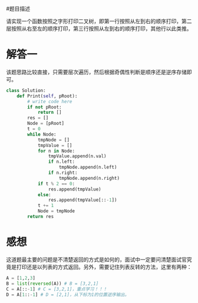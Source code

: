 #题目描述

请实现一个函数按照之字形打印二叉树，即第一行按照从左到右的顺序打印，第二层按照从右至左的顺序打印，第三行按照从左到右的顺序打印，其他行以此类推。

# 解答一

该题思路比较直接，只需要层次遍历，然后根据奇偶性判断是顺序还是逆序存储即可。

```python
class Solution:
    def Print(self, pRoot):
        # write code here
        if not pRoot:
            return []
        res = []
        Node = [pRoot]
        t = 0
        while Node:
            tmpNode = []
            tmpValue = []
            for n in Node:
                tmpValue.append(n.val)
                if n.left:
                    tmpNode.append(n.left)
                if n.right:
                    tmpNode.append(n.right)
            if t % 2 == 0:
                res.append(tmpValue)
            else:
                res.append(tmpValue[::-1])
            t += 1
            Node = tmpNode
        return res
```

# 感想
这道题最主要的问题是不清楚返回的方式是如何的，面试中一定要问清楚面试官究竟是打印还是以列表的方式返回。另外，需要记住列表反转的方法，这里有两种：
```python
A = [1,2,3]
B = list(reversed(A)) # B = [3,2,1]
C = A[::-1] # C = [3,2,1]，重点学习！！！
D = A[1::-1] # D = [2,1]，从下标为1的位置逆序输出。
```
